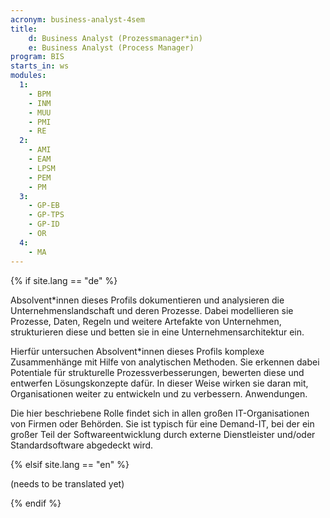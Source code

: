 ```yaml
---
acronym: business-analyst-4sem
title: 
    d: Business Analyst (Prozessmanager*in)
    e: Business Analyst (Process Manager)
program: BIS
starts_in: ws
modules:
  1:
    - BPM
    - INM
    - MUU
    - PMI
    - RE
  2:
    - AMI
    - EAM
    - LPSM
    - PEM
    - PM    
  3: 
    - GP-EB
    - GP-TPS
    - GP-ID    
    - OR
  4:
    - MA
---
```


{% if site.lang == "de" %}

Absolvent\*innen dieses Profils dokumentieren und analysieren die Unternehmenslandschaft und deren Prozesse. 
Dabei modellieren sie Prozesse, Daten, Regeln und weitere Artefakte von Unternehmen, strukturieren diese und 
betten sie in eine Unternehmensarchitektur ein. 
     
Hierfür untersuchen Absolvent\*innen dieses Profils komplexe Zusammenhänge mit Hilfe von analytischen Methoden.
Sie erkennen dabei  Potentiale für strukturelle Prozessverbesserungen, bewerten diese und entwerfen 
Lösungskonzepte  dafür. In dieser Weise wirken sie daran mit, Organisationen weiter zu entwickeln und 
zu verbessern.
Anwendungen.

Die hier beschriebene Rolle findet sich in allen großen IT-Organisationen von Firmen oder Behörden. Sie ist
typisch für eine Demand-IT, bei der ein großer Teil der Softwareentwicklung durch externe Dienstleister und/oder 
Standardsoftware abgedeckt wird.
 
{% elsif site.lang == "en" %}

(needs to be translated yet)

{% endif %}